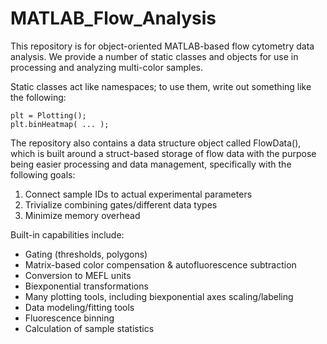 # MATLAB_Flow_Analysis
This repository is for object-oriented MATLAB-based flow cytometry data analysis. We provide a number of static classes and objects for use in processing and analyzing multi-color samples. 

Static classes act like namespaces; to use them, write out something like the following:

    plt = Plotting();
    plt.binHeatmap( ... );

The repository also contains a data structure object called FlowData(), which is built around a struct-based storage of flow data with the purpose being easier processing and data management, specifically with the following goals:

1. Connect sample IDs to actual experimental parameters
2. Trivialize combining gates/different data types
3. Minimize memory overhead

Built-in capabilities include:
* Gating (thresholds, polygons)
* Matrix-based color compensation & autofluorescence subtraction
* Conversion to MEFL units
* Biexponential transformations
* Many plotting tools, including biexponential axes scaling/labeling
* Data modeling/fitting tools
* Fluorescence binning
* Calculation of sample statistics
